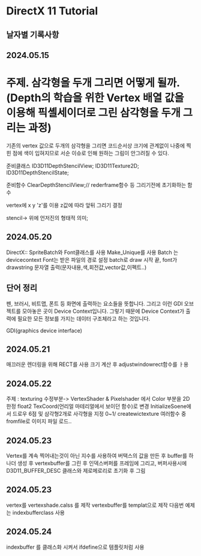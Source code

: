 DirectX 11 Tutorial 
=============

날자별 기록사항
-------------

2024.05.15
-------------


# 주제. 삼각형을 두개 그리면 어떻게 될까.(Depth의 학습을 위한 Vertex 배열 값을 이용해 픽셸세이더로 그린 삼각형을 두개 그리는 과정)

기존의 vertex 값으로 두개의 삼각형을 그리면 코드순서상 크기에 관계없이 나중에 찍힌 점에 색이 입혀지므로 서순 이슈로 인해 원하는 그림이 
안그려질 수 있다.

준비클래스 ID3D11DepthStencilView;
		ID3D11Texture2D;
		ID3D11DepthStencilState;

준비함수	ClearDepthStencilView;// rederframe함수 등 그리기전에 초기화하는 함수

vertex에 x y 'z'를 이용 z값에 따라 앞뒤 그리기 결정

stencil-> 위에 언저진의 형태적 의미;

2024.05.20
-------------
DirectX:: SpriteBatch와 Font클래스를 사용
Make_Unique를 사용 Batch 는 devicecontext
Font는 받은 파일의 경로 설정
batch로 draw 시작 끝, font가 drawstring 문자열 출력(문자내용,색,회전값,vector값,이펙트..)

단어 정리
-------------
펜, 브러시, 비트맵, 폰트 등 화면에 출력하는 요소들을 뜻합니다. 그리고 이런 GDI 오브젝트를 모아놓은 곳이 Device Context입니다. 그렇기 때문에 Device Context가 출력에 필요한 모든 정보를 가지는 데이터 구조체라고 하는 것입니다.

GDI(graphics device interface)

2024.05.21
-------------
매끄러운 렌더링을 위해 RECT를 사용 크기 계산 후 adjustwindowrect함수를 ㅏ용

2024.05.22
-------------
주제 : texturing
수정부분-> VertexShader & Pixelshader 에서 Color 부분을 2D 한정 float2 TexCoord(언리얼 마테리얼에서 보이던 함수)로 변경
InitializeSoene에서 드로우 6점 및 삼각형2개로 사각형을 지정 0~1/ createwictexture 여러함수 중 fromfile로 이미지 파일 로드..

2024.05.23
-------------
Vertex를 계속 찍어내는것이 아닌 지수를 사용하여 버택스의 값을 만든 후 buffer를 하나더 생성 후 vertexbuffer를 그린 후 인덱스버퍼를 프레임에 그리고, 버퍼사용시에 D3D11_BUFFER_DESC 클래스와 제로메로리로 초기화 후 그림

2024.05.23
-------------
vertex를 vertexshade.calss 를 제작 vertexbuffer를 templat으로 제작 다음번 예제는 indexbufferclass 사용

2024.05.24
-------------
indexbuffer 를 클래스화 시켜서 ifdefine으로 템플릿처럼 사용
